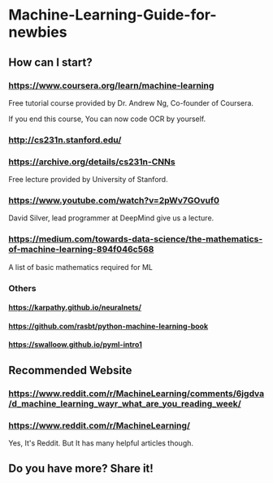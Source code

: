 # Machine-Learning-Guide-for-newbies

## How can I start?


### https://www.coursera.org/learn/machine-learning

  Free tutorial course provided by Dr. Andrew Ng, Co-founder of Coursera.

  If you end this course, You can now code OCR by yourself.


### http://cs231n.stanford.edu/

### https://archive.org/details/cs231n-CNNs

 Free lecture provided by University of Stanford.

### https://www.youtube.com/watch?v=2pWv7GOvuf0

 David Silver, lead programmer at DeepMind give us a lecture.

### https://medium.com/towards-data-science/the-mathematics-of-machine-learning-894f046c568

 A list of basic mathematics required for ML

### Others

 #### https://karpathy.github.io/neuralnets/

 #### https://github.com/rasbt/python-machine-learning-book

 #### https://swalloow.github.io/pyml-intro1

## Recommended Website

 ### https://www.reddit.com/r/MachineLearning/comments/6jgdva/d_machine_learning_wayr_what_are_you_reading_week/

 ### https://www.reddit.com/r/MachineLearning/

 Yes, It's Reddit. But It has many helpful articles though.



## Do you have more? Share it!
